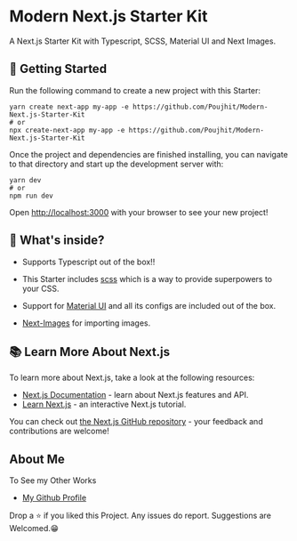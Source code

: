 # Modern Next.js Starter Kit

A Next.js Starter Kit with Typescript, SCSS, Material UI and Next Images.

## 🚀 Getting Started

Run the following command to create a new project with this Starter:

```
yarn create next-app my-app -e https://github.com/Poujhit/Modern-Next.js-Starter-Kit
# or
npx create-next-app my-app -e https://github.com/Poujhit/Modern-Next.js-Starter-Kit
```

Once the project and dependencies are finished installing, you can navigate to that directory and start up the development server with:

```
yarn dev
# or
npm run dev
```

Open [http://localhost:3000](http://localhost:3000) with your browser to see your new project!

## 🧐 What's inside?

- Supports Typescript out of the box!!

- This Starter includes [scss](https://sass-lang.com/) which is a way to provide superpowers to your CSS.

- Support for [Material UI](https://material-ui.com/) and all its configs are included out of the box.

- [Next-Images](https://www.npmjs.com/package/next-images) for importing images.

## 📚 Learn More About Next.js

To learn more about Next.js, take a look at the following resources:

- [Next.js Documentation](https://nextjs.org/docs) - learn about Next.js features and API.
- [Learn Next.js](https://nextjs.org/learn) - an interactive Next.js tutorial.

You can check out [the Next.js GitHub repository](https://github.com/vercel/next.js/) - your feedback and contributions are welcome!

## About Me

To See my Other Works

- [My Github Profile](https://github.com/Poujhit)

Drop a ⭐ if you liked this Project. Any issues do report. Suggestions are Welcomed.😁

